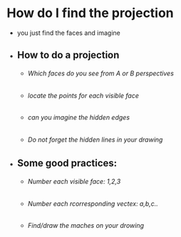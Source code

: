 # How do I find the projection
- you just find the faces and imagine 
- ## How to do a projection
	- ###### Which faces do you see from A or B perspectives
	- ###### locate the points for each visible face
	- ###### can you imagine the hidden edges
	- ###### Do not forget the hidden lines in your drawing
- ## Some good practices:
	- ###### Number each visible face: 1,2,3
	- ###### Number each rcorresponding vectex: a,b,c..
	- ###### Find/draw the maches on your drowing
